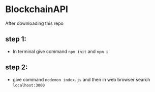 # BlockchainAPI

After downloading this repo

## step 1:
* In terminal give command `npm init` and `npm i`

## step 2:
* give command `nodemon index.js` 
  and then in web browser search `localhost:3000`
